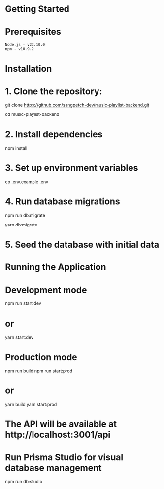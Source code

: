 # Getting Started

# Prerequisites
    Node.js - v23.10.0
    npm - v10.9.2

# Installation

# 1. Clone the repository:

git clone https://github.com/sangpetch-dev/music-playlist-backend.git

cd music-playlist-backend

# 2. Install dependencies

npm install

# 3. Set up environment variables
cp .env.example .env

# 4. Run database migrations
npm run db:migrate

yarn db:migrate

# 5. Seed the database with initial data

# Running the Application

# Development mode
npm run start:dev
# or
yarn start:dev

# Production mode
npm run build
npm run start:prod
# or
yarn build
yarn start:prod

# The API will be available at http://localhost:3001/api

# Run Prisma Studio for visual database management
npm run db:studio
